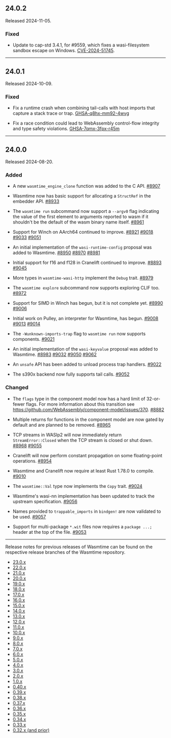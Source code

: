 ## 24.0.2

Released 2024-11-05.

### Fixed

* Update to cap-std 3.4.1, for #9559, which fixes a wasi-filesystem sandbox
  escape on Windows.
  [CVE-2024-51745](https://github.com/bytecodealliance/wasmtime/security/advisories/GHSA-c2f5-jxjv-2hh8).

--------------------------------------------------------------------------------

## 24.0.1

Released 2024-10-09.

### Fixed

* Fix a runtime crash when combining tail-calls with host imports that capture a
  stack trace or trap.
  [GHSA-q8hx-mm92-4wvg](https://github.com/bytecodealliance/wasmtime/security/advisories/GHSA-q8hx-mm92-4wvg)

* Fix a race condition could lead to WebAssembly control-flow integrity and type
  safety violations.
  [GHSA-7qmx-3fpx-r45m](https://github.com/bytecodealliance/wasmtime/security/advisories/GHSA-7qmx-3fpx-r45m)

--------------------------------------------------------------------------------

## 24.0.0

Released 2024-08-20.

### Added

* A new `wasmtime_engine_clone` function was added to the C API.
  [#8907](https://github.com/bytecodealliance/wasmtime/pull/8907)

* Wasmtime now has basic support for allocating a `StructRef` in the embedder
  API.
  [#8933](https://github.com/bytecodealliance/wasmtime/pull/8933)

* The `wasmtime run` subcommand now support a `--argv0` flag indicating the
  value of the first element to arguments reported to wasm if it shouldn't be
  the default of the wasm binary name itself.
  [#8961](https://github.com/bytecodealliance/wasmtime/pull/8961)

* Support for Winch on AArch64 continued to improve.
  [#8921](https://github.com/bytecodealliance/wasmtime/pull/8921)
  [#9018](https://github.com/bytecodealliance/wasmtime/pull/9018)
  [#9033](https://github.com/bytecodealliance/wasmtime/pull/9033)
  [#9051](https://github.com/bytecodealliance/wasmtime/pull/9051)

* An initial implementation of the `wasi-runtime-config` proposal was added to
  Wasmtime.
  [#8950](https://github.com/bytecodealliance/wasmtime/pull/8950)
  [#8970](https://github.com/bytecodealliance/wasmtime/pull/8970)
  [#8981](https://github.com/bytecodealliance/wasmtime/pull/8981)

* Initial support for f16 and f128 in Cranelift continued to improve.
  [#8893](https://github.com/bytecodealliance/wasmtime/pull/8893)
  [#9045](https://github.com/bytecodealliance/wasmtime/pull/9045)

* More types in `wasmtime-wasi-http` implement the `Debug` trait.
  [#8979](https://github.com/bytecodealliance/wasmtime/pull/8979)

* The `wasmtime explore` subcommand now supports exploring CLIF too.
  [#8972](https://github.com/bytecodealliance/wasmtime/pull/8972)

* Support for SIMD in Winch has begun, but it is not complete yet.
  [#8990](https://github.com/bytecodealliance/wasmtime/pull/8990)
  [#9006](https://github.com/bytecodealliance/wasmtime/pull/9006)

* Initial work on Pulley, an interpreter for Wasmtime, has begun.
  [#9008](https://github.com/bytecodealliance/wasmtime/pull/9008)
  [#9013](https://github.com/bytecodealliance/wasmtime/pull/9013)
  [#9014](https://github.com/bytecodealliance/wasmtime/pull/9014)

* The `-Wunknown-imports-trap` flag to `wasmtime run` now supports components.
  [#9021](https://github.com/bytecodealliance/wasmtime/pull/9021)

* An initial implementation of the `wasi-keyvalue` proposal was added to
  Wasmtime.
  [#8983](https://github.com/bytecodealliance/wasmtime/pull/8983)
  [#9032](https://github.com/bytecodealliance/wasmtime/pull/9032)
  [#9050](https://github.com/bytecodealliance/wasmtime/pull/9050)
  [#9062](https://github.com/bytecodealliance/wasmtime/pull/9062)

* An `unsafe` API has been added to unload process trap handlers.
  [#9022](https://github.com/bytecodealliance/wasmtime/pull/9022)

* The s390x backend now fully supports tail calls.
  [#9052](https://github.com/bytecodealliance/wasmtime/pull/9052)

### Changed

* The `flags` type in the component model now has a hard limit of 32-or-fewer
  flags. For more information about this transition see
  https://github.com/WebAssembly/component-model/issues/370.
  [#8882](https://github.com/bytecodealliance/wasmtime/pull/8882)

* Multiple returns for functions in the component model are now gated by default
  and are planned to be removed.
  [#8965](https://github.com/bytecodealliance/wasmtime/pull/8965)

* TCP streams in WASIp2 will now immediately return `StreamError::Closed` when
  the TCP stream is closed or shut down.
  [#8968](https://github.com/bytecodealliance/wasmtime/pull/8968)
  [#9055](https://github.com/bytecodealliance/wasmtime/pull/9055)

* Cranelift will now perform constant propagation on some floating-point
  operations.
  [#8954](https://github.com/bytecodealliance/wasmtime/pull/8954)

* Wasmtime and Cranelift now require at least Rust 1.78.0 to compile.
  [#9010](https://github.com/bytecodealliance/wasmtime/pull/9010)

* The `wasmtime::Val` type now implements the `Copy` trait.
  [#9024](https://github.com/bytecodealliance/wasmtime/pull/9024)

* Wasmtime's wasi-nn implementation has been updated to track the upstream
  specification.
  [#9056](https://github.com/bytecodealliance/wasmtime/pull/9056)

* Names provided to `trappable_imports` in `bindgen!` are now validated to be
  used.
  [#9057](https://github.com/bytecodealliance/wasmtime/pull/9057)

* Support for multi-package `*.wit` files now requires a `package ...;` header
  at the top of the file.
  [#9053](https://github.com/bytecodealliance/wasmtime/pull/9053)

--------------------------------------------------------------------------------

Release notes for previous releases of Wasmtime can be found on the respective
release branches of the Wasmtime repository.

<!-- ARCHIVE_START -->
* [23.0.x](https://github.com/bytecodealliance/wasmtime/blob/release-23.0.0/RELEASES.md)
* [22.0.x](https://github.com/bytecodealliance/wasmtime/blob/release-22.0.0/RELEASES.md)
* [21.0.x](https://github.com/bytecodealliance/wasmtime/blob/release-21.0.0/RELEASES.md)
* [20.0.x](https://github.com/bytecodealliance/wasmtime/blob/release-20.0.0/RELEASES.md)
* [19.0.x](https://github.com/bytecodealliance/wasmtime/blob/release-19.0.0/RELEASES.md)
* [18.0.x](https://github.com/bytecodealliance/wasmtime/blob/release-18.0.0/RELEASES.md)
* [17.0.x](https://github.com/bytecodealliance/wasmtime/blob/release-17.0.0/RELEASES.md)
* [16.0.x](https://github.com/bytecodealliance/wasmtime/blob/release-16.0.0/RELEASES.md)
* [15.0.x](https://github.com/bytecodealliance/wasmtime/blob/release-15.0.0/RELEASES.md)
* [14.0.x](https://github.com/bytecodealliance/wasmtime/blob/release-14.0.0/RELEASES.md)
* [13.0.x](https://github.com/bytecodealliance/wasmtime/blob/release-13.0.0/RELEASES.md)
* [12.0.x](https://github.com/bytecodealliance/wasmtime/blob/release-12.0.0/RELEASES.md)
* [11.0.x](https://github.com/bytecodealliance/wasmtime/blob/release-11.0.0/RELEASES.md)
* [10.0.x](https://github.com/bytecodealliance/wasmtime/blob/release-10.0.0/RELEASES.md)
* [9.0.x](https://github.com/bytecodealliance/wasmtime/blob/release-9.0.0/RELEASES.md)
* [8.0.x](https://github.com/bytecodealliance/wasmtime/blob/release-8.0.0/RELEASES.md)
* [7.0.x](https://github.com/bytecodealliance/wasmtime/blob/release-7.0.0/RELEASES.md)
* [6.0.x](https://github.com/bytecodealliance/wasmtime/blob/release-6.0.0/RELEASES.md)
* [5.0.x](https://github.com/bytecodealliance/wasmtime/blob/release-5.0.0/RELEASES.md)
* [4.0.x](https://github.com/bytecodealliance/wasmtime/blob/release-4.0.0/RELEASES.md)
* [3.0.x](https://github.com/bytecodealliance/wasmtime/blob/release-3.0.0/RELEASES.md)
* [2.0.x](https://github.com/bytecodealliance/wasmtime/blob/release-2.0.0/RELEASES.md)
* [1.0.x](https://github.com/bytecodealliance/wasmtime/blob/release-1.0.0/RELEASES.md)
* [0.40.x](https://github.com/bytecodealliance/wasmtime/blob/release-0.40.0/RELEASES.md)
* [0.39.x](https://github.com/bytecodealliance/wasmtime/blob/release-0.39.0/RELEASES.md)
* [0.38.x](https://github.com/bytecodealliance/wasmtime/blob/release-0.38.0/RELEASES.md)
* [0.37.x](https://github.com/bytecodealliance/wasmtime/blob/release-0.37.0/RELEASES.md)
* [0.36.x](https://github.com/bytecodealliance/wasmtime/blob/release-0.36.0/RELEASES.md)
* [0.35.x](https://github.com/bytecodealliance/wasmtime/blob/release-0.35.0/RELEASES.md)
* [0.34.x](https://github.com/bytecodealliance/wasmtime/blob/release-0.34.0/RELEASES.md)
* [0.33.x](https://github.com/bytecodealliance/wasmtime/blob/release-0.33.0/RELEASES.md)
* [0.32.x (and prior)](https://github.com/bytecodealliance/wasmtime/blob/release-0.32.0/RELEASES.md)
